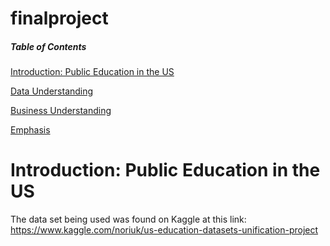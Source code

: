# finalproject

##### Table of Contents  
[Introduction: Public Education in the US](#headers) 

[Data Understanding](#headers)  

[Business Understanding](#headers) 

[Emphasis](#emphasis)  
<a name="headers"/>


# Introduction: Public Education in the US
The data set being used was found on Kaggle at this link: https://www.kaggle.com/noriuk/us-education-datasets-unification-project
